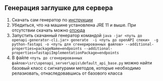 ## Генерация заглушке для сервера
1. Скачать сам генератор по [инструкции](https://github.com/OpenAPITools/openapi-generator?tab=readme-ov-file#13---download-jar)
2. Убедиться, что на машине установлена JRE 11 и выше. При отсутствии скачать можно [отсюда](https://adoptium.net/temurin/releases/?package=jre)
3. Запустить скачанный генератор командой
`java -jar <путь до openapi-generator-cli.jar> generate  -i <путь до openAPI спеки>  -g python-fastapi -o <путь для сгенерированных файлов> --additional-properties=packageName=endpoints --additional-properties=fastapiImplementationPackage=endpoints`
4. В файле `<путь до сгенерированных файлов>\src\openapi_server\apis\default_api_base.py` можно найти базовый класс с сигнатурами методов, которые необходимо релазиовать, отнаследовавшись от базового класса


